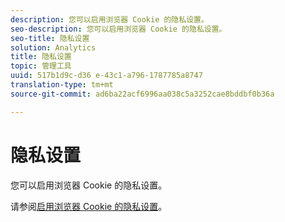 ```yaml
---
description: 您可以启用浏览器 Cookie 的隐私设置。
seo-description: 您可以启用浏览器 Cookie 的隐私设置。
seo-title: 隐私设置
solution: Analytics
title: 隐私设置
topic: 管理工具
uuid: 517b1d9c-d36 e-43c1-a796-1787785a8747
translation-type: tm+mt
source-git-commit: ad6ba22acf6996aa038c5a3252cae8bddbf0b36a

---
```



# 隐私设置

您可以启用浏览器 Cookie 的隐私设置。

请参阅[启用浏览器 Cookie 的隐私设置](https://marketing.adobe.com/resources/help/en_US/whitepapers/cookies/?f=browser_cookie_settings)。
